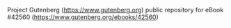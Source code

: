 Project Gutenberg (https://www.gutenberg.org) public repository for eBook #42560 (https://www.gutenberg.org/ebooks/42560)
